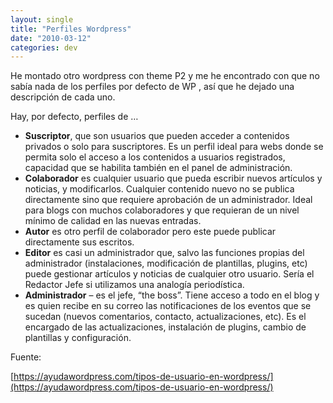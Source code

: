 ```yaml
---
layout: single
title: "Perfiles Wordpress"
date: "2010-03-12"
categories: dev
---
```


He montado otro wordpress con theme P2 y me he encontrado con que no sabía nada de los perfiles por defecto de WP , así que he dejado una descripción de cada uno.

Hay, por defecto, perfiles de …

- **Suscriptor**, que son usuarios que pueden acceder a contenidos privados o solo para suscriptores. Es un perfil ideal para webs donde se permita solo el acceso a los contenidos a usuarios registrados, capacidad que se habilita también en el panel de administración.
- **Colaborador** es cualquier usuario que pueda escribir nuevos artículos y noticias, y modificarlos. Cualquier contenido nuevo no se publica directamente sino que requiere aprobación de un administrador. Ideal para blogs con muchos colaboradores y que requieran de un nivel mínimo de calidad en las nuevas entradas.
- **Autor** es otro perfil de colaborador pero este puede publicar directamente sus escritos.
- **Editor** es casi un administrador que, salvo las funciones propias del administrador (instalaciones, modificación de plantillas, plugins, etc) puede gestionar artículos y noticias de cualquier otro usuario. Sería el Redactor Jefe si utilizamos una analogía periodística.
- **Administrador** – es el jefe, “the boss”. Tiene acceso a todo en el blog y es quien recibe en su correo las notificaciones de los eventos que se sucedan (nuevos comentarios, contacto, actualizaciones, etc). Es el encargado de las actualizaciones, instalación de plugins, cambio de plantillas y configuración.

Fuente:

[https://ayudawordpress.com/tipos-de-usuario-en-wordpress/](https://ayudawordpress.com/tipos-de-usuario-en-wordpress/)
